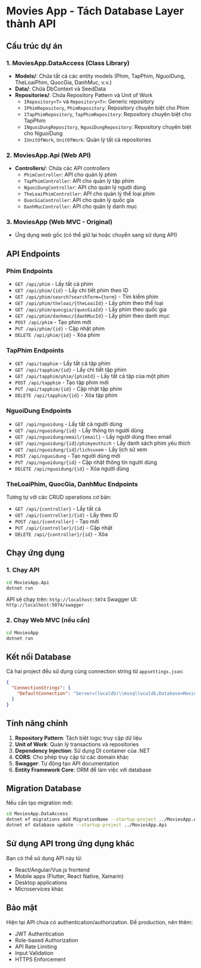 # Movies App - Tách Database Layer thành API

## Cấu trúc dự án

### 1. MoviesApp.DataAccess (Class Library)

- **Models/**: Chứa tất cả các entity models (Phim, TapPhim, NguoiDung, TheLoaiPhim, QuocGia, DanhMuc, v.v.)
- **Data/**: Chứa DbContext và SeedData
- **Repositories/**: Chứa Repository Pattern và Unit of Work
  - `IRepository<T>` và `Repository<T>`: Generic repository
  - `IPhimRepository`, `PhimRepository`: Repository chuyên biệt cho Phim
  - `ITapPhimRepository`, `TapPhimRepository`: Repository chuyên biệt cho TapPhim
  - `INguoiDungRepository`, `NguoiDungRepository`: Repository chuyên biệt cho NguoiDung
  - `IUnitOfWork`, `UnitOfWork`: Quản lý tất cả repositories

### 2. MoviesApp.Api (Web API)

- **Controllers/**: Chứa các API controllers
  - `PhimController`: API cho quản lý phim
  - `TapPhimController`: API cho quản lý tập phim
  - `NguoiDungController`: API cho quản lý người dùng
  - `TheLoaiPhimController`: API cho quản lý thể loại phim
  - `QuocGiaController`: API cho quản lý quốc gia
  - `DanhMucController`: API cho quản lý danh mục

### 3. MoviesApp (Web MVC - Original)

- Ứng dụng web gốc (có thể giữ lại hoặc chuyển sang sử dụng API)

## API Endpoints

### Phim Endpoints

- `GET /api/phim` - Lấy tất cả phim
- `GET /api/phim/{id}` - Lấy chi tiết phim theo ID
- `GET /api/phim/search?searchTerm={term}` - Tìm kiếm phim
- `GET /api/phim/theloai/{theLoaiId}` - Lấy phim theo thể loại
- `GET /api/phim/quocgia/{quocGiaId}` - Lấy phim theo quốc gia
- `GET /api/phim/danhmuc/{danhMucId}` - Lấy phim theo danh mục
- `POST /api/phim` - Tạo phim mới
- `PUT /api/phim/{id}` - Cập nhật phim
- `DELETE /api/phim/{id}` - Xóa phim

### TapPhim Endpoints

- `GET /api/tapphim` - Lấy tất cả tập phim
- `GET /api/tapphim/{id}` - Lấy chi tiết tập phim
- `GET /api/tapphim/phim/{phimId}` - Lấy tất cả tập của một phim
- `POST /api/tapphim` - Tạo tập phim mới
- `PUT /api/tapphim/{id}` - Cập nhật tập phim
- `DELETE /api/tapphim/{id}` - Xóa tập phim

### NguoiDung Endpoints

- `GET /api/nguoidung` - Lấy tất cả người dùng
- `GET /api/nguoidung/{id}` - Lấy thông tin người dùng
- `GET /api/nguoidung/email/{email}` - Lấy người dùng theo email
- `GET /api/nguoidung/{id}/phimyeuthich` - Lấy danh sách phim yêu thích
- `GET /api/nguoidung/{id}/lichsuxem` - Lấy lịch sử xem
- `POST /api/nguoidung` - Tạo người dùng mới
- `PUT /api/nguoidung/{id}` - Cập nhật thông tin người dùng
- `DELETE /api/nguoidung/{id}` - Xóa người dùng

### TheLoaiPhim, QuocGia, DanhMuc Endpoints

Tương tự với các CRUD operations cơ bản:

- `GET /api/{controller}` - Lấy tất cả
- `GET /api/{controller}/{id}` - Lấy theo ID
- `POST /api/{controller}` - Tạo mới
- `PUT /api/{controller}/{id}` - Cập nhật
- `DELETE /api/{controller}/{id}` - Xóa

## Chạy ứng dụng

### 1. Chạy API

```bash
cd MoviesApp.Api
dotnet run
```

API sẽ chạy trên: `http://localhost:5074`
Swagger UI: `http://localhost:5074/swagger`

### 2. Chạy Web MVC (nếu cần)

```bash
cd MoviesApp
dotnet run
```

## Kết nối Database

Cả hai project đều sử dụng cùng connection string từ `appsettings.json`:

```json
{
  "ConnectionStrings": {
    "DefaultConnection": "Server=(localdb)\\mssqllocaldb;Database=MoviesAppDb;Trusted_Connection=true;MultipleActiveResultSets=true"
  }
}
```

## Tính năng chính

1. **Repository Pattern**: Tách biệt logic truy cập dữ liệu
2. **Unit of Work**: Quản lý transactions và repositories
3. **Dependency Injection**: Sử dụng DI container của .NET
4. **CORS**: Cho phép truy cập từ các domain khác
5. **Swagger**: Tự động tạo API documentation
6. **Entity Framework Core**: ORM để làm việc với database

## Migration Database

Nếu cần tạo migration mới:

```bash
cd MoviesApp.DataAccess
dotnet ef migrations add MigrationName --startup-project ../MoviesApp.Api
dotnet ef database update --startup-project ../MoviesApp.Api
```

## Sử dụng API trong ứng dụng khác

Bạn có thể sử dụng API này từ:

- React/Angular/Vue.js frontend
- Mobile apps (Flutter, React Native, Xamarin)
- Desktop applications
- Microservices khác

## Bảo mật

Hiện tại API chưa có authentication/authorization. Để production, nên thêm:

- JWT Authentication
- Role-based Authorization
- API Rate Limiting
- Input Validation
- HTTPS Enforcement
